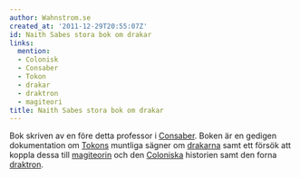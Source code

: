 ```yaml
---
author: Wahnstrom.se
created_at: '2011-12-29T20:55:07Z'
id: Naith Sabes stora bok om drakar
links:
  mention:
  - Colonisk
  - Consaber
  - Tokon
  - drakar
  - draktron
  - magiteori
title: Naith Sabes stora bok om drakar
---
```


Bok skriven av en före detta professor i [Consaber]. Boken är en gedigen dokumentation om [Tokons]
muntliga sägner om [drakarna] samt ett försök att koppla dessa till [magiteorin] och den [Coloniska]
historien samt den forna [draktron].

  [Consaber]: Consaber
  [Tokons]: Tokon
  [drakarna]: drakar
  [magiteorin]: magiteori
  [Coloniska]: Colonisk
  [draktron]: draktron
